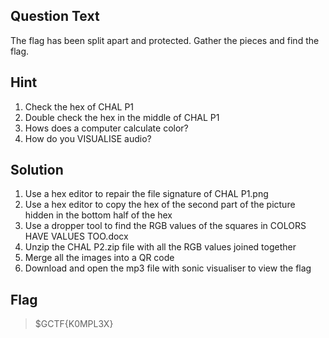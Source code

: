 ## Question Text
The flag has been split apart and protected. Gather the pieces and find the flag.

## Hint
1. Check the hex of CHAL P1
2. Double check the hex in the middle of CHAL P1
3. Hows does a computer calculate color?
4. How do you VISUALISE audio?

## Solution
1. Use a hex editor to repair the file signature of CHAL P1.png
2. Use a hex editor to copy the hex of the second part of the picture hidden in the bottom half of the hex
3. Use a dropper tool to find the RGB values of the squares in COLORS HAVE VALUES TOO.docx
4. Unzip the CHAL P2.zip file with all the RGB values joined together
5. Merge all the images into a QR code
6. Download and open the mp3 file with sonic visualiser to view the flag

## Flag
> $GCTF{K0MPL3X}
